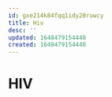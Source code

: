 ```yaml
---
id: gxe214k84fqq1idy20ruwcy
title: Hiv
desc: ''
updated: 1648479154440
created: 1648479154440
---
```


# HIV
